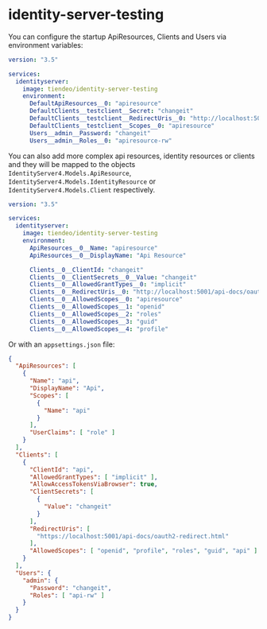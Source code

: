 # identity-server-testing

You can configure the startup ApiResources, Clients and Users via environment variables:

```yaml
version: "3.5"

services:
  identityserver:
    image: tiendeo/identity-server-testing
    environment:
      DefaultApiResources__0: "apiresource"
      DefaultClients__testclient__Secret: "changeit"
      DefaultClients__testclient__RedirectUris__0: "http://localhost:5001/api-docs/oauth2-redirect.html"
      DefaultClients__testclient__Scopes__0: "apiresource"
      Users__admin__Password: "changeit"
      Users__admin__Roles__0: "apiresource-rw"
```

You can also add more complex api resources, identity resources or clients and they will be mapped to the objects `IdentityServer4.Models.ApiResource`, `IdentityServer4.Models.IdentityResource` or `IdentityServer4.Models.Client` respectively.

```yaml
version: "3.5"

services:
  identityserver:
    image: tiendeo/identity-server-testing
    environment:
      ApiResources__0__Name: "apiresource"
      ApiResources__0__DisplayName: "Api Resource"

      Clients__0__ClientId: "changeit"
      Clients__0__ClientSecrets__0__Value: "changeit"
      Clients__0__AllowedGrantTypes__0: "implicit"
      Clients__0__RedirectUris__0: "http://localhost:5001/api-docs/oauth2-redirect.html"
      Clients__0__AllowedScopes__0: "apiresource"
      Clients__0__AllowedScopes__1: "openid"
      Clients__0__AllowedScopes__2: "roles"
      Clients__0__AllowedScopes__3: "guid"
      Clients__0__AllowedScopes__4: "profile"
```

Or with an `appsettings.json` file:

```json
{
  "ApiResources": [
    {
      "Name": "api",
      "DisplayName": "Api",
      "Scopes": [
        {
          "Name": "api"
        }
      ],
      "UserClaims": [ "role" ]
    }
  ],
  "Clients": [
    {
      "ClientId": "api",
      "AllowedGrantTypes": [ "implicit" ],
      "AllowAccessTokensViaBrowser": true,
      "ClientSecrets": [
        {
          "Value": "changeit"
        }
      ],
      "RedirectUris": [
        "https://localhost:5001/api-docs/oauth2-redirect.html"
      ],
      "AllowedScopes": [ "openid", "profile", "roles", "guid", "api" ]
    }
  ],
  "Users": {
    "admin": {
      "Password": "changeit",
      "Roles": [ "api-rw" ]
    }
  }
}
```